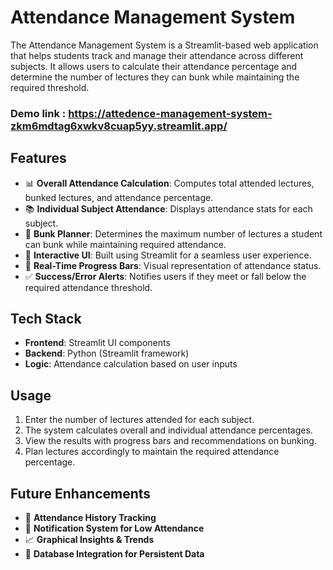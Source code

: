 # Attendance Management System

The Attendance Management System is a Streamlit-based web application that helps students track and manage their attendance across different subjects. It allows users to calculate their attendance percentage and determine the number of lectures they can bunk while maintaining the required threshold.

### Demo link : https://attedence-management-system-zkm6mdtag6xwkv8cuap5yy.streamlit.app/

## Features
- 📊 **Overall Attendance Calculation**: Computes total attended lectures, bunked lectures, and attendance percentage.
- 📚 **Individual Subject Attendance**: Displays attendance stats for each subject.
- 🎯 **Bunk Planner**: Determines the maximum number of lectures a student can bunk while maintaining required attendance.
- 🚀 **Interactive UI**: Built using Streamlit for a seamless user experience.
- 🔢 **Real-Time Progress Bars**: Visual representation of attendance status.
- ✅ **Success/Error Alerts**: Notifies users if they meet or fall below the required attendance threshold.

## Tech Stack
- **Frontend**: Streamlit UI components
- **Backend**: Python (Streamlit framework)
- **Logic**: Attendance calculation based on user inputs


## Usage
1. Enter the number of lectures attended for each subject.
2. The system calculates overall and individual attendance percentages.
3. View the results with progress bars and recommendations on bunking.
4. Plan lectures accordingly to maintain the required attendance percentage.

## Future Enhancements
- 📅 **Attendance History Tracking**
- 🔔 **Notification System for Low Attendance**
- 📈 **Graphical Insights & Trends**
- 📡 **Database Integration for Persistent Data**
